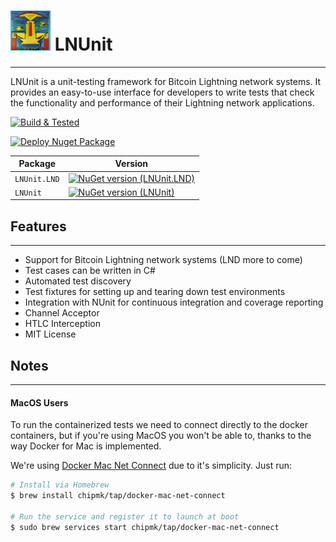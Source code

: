 #  ![Logo](images/AILogo_LNUnit_small.png) LNUnit
--- 


LNUnit is a unit-testing framework for Bitcoin Lightning network systems. It provides an easy-to-use interface for
developers to write tests that check the functionality and performance of their Lightning network applications.

[![Build & Tested](https://github.com/nbd-wtf/LNUnit/actions/workflows/dotnet.yml/badge.svg)](https://github.com/nbd-wtf/LNUnit/actions/workflows/dotnet.yml)

[![Deploy Nuget Package](https://github.com/nbd-wtf/LNUnit/actions/workflows/nuget.yml/badge.svg)](https://github.com/nbd-wtf/LNUnit/actions/workflows/nuget.yml)


| Package   | Version                                                                                                                                     |
|-----------|---------------------------------------------------------------------------------------------------------------------------------------------|
| `LNUnit.LND` | [![NuGet version (LNUnit.LND)](https://img.shields.io/nuget/v/LNUnit.LND.svg?style=flat-square)](https://www.nuget.org/packages/LNUnit.LND) |
| `LNUnit` |   [![NuGet version (LNUnit)](https://img.shields.io/nuget/v/LNUnit.svg?style=flat-square)](https://www.nuget.org/packages/LNUnit)           |



## Features
---

- Support for Bitcoin Lightning network systems (LND more to come)
- Test cases can be written in C#
- Automated test discovery
- Test fixtures for setting up and tearing down test environments
- Integration with NUnit for continuous integration and coverage reporting
- Channel Acceptor
- HTLC Interception
- MIT License


## Notes
---

#### MacOS Users

To run the containerized tests we need to connect directly to the docker containers, but if you're using MacOS you won't be able to, thanks to the way Docker for Mac is implemented.

We're using [Docker Mac Net Connect](https://github.com/chipmk/docker-mac-net-connect) due to it's simplicity. Just run:

```sh
# Install via Homebrew
$ brew install chipmk/tap/docker-mac-net-connect

# Run the service and register it to launch at boot
$ sudo brew services start chipmk/tap/docker-mac-net-connect
```